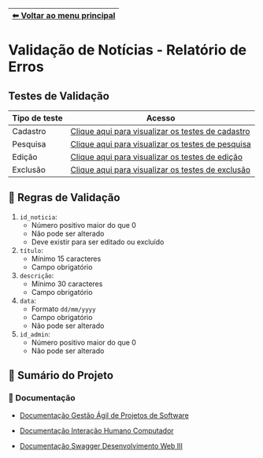 | [⬅ Voltar ao menu principal](https://github.com/MathGueff/saneasp-documentation) | 
|:--|

# Validação de Notícias - Relatório de Erros

## Testes de Validação

| Tipo de teste | Acesso                                                                                                                                                  |
|---------------|---------------------------------------------------------------------------------------------------------------------------------------------------------|
| Cadastro      | [Clique aqui para visualizar os testes de cadastro](https://github.com/MathGueff/saneasp-documentation/tree/tecnicas-de-programacao-II/testes-validacao/cadastro) |
| Pesquisa      | [Clique aqui para visualizar os testes de pesquisa](https://github.com/MathGueff/saneasp-documentation/tree/tecnicas-de-programacao-II/testes-validacao/pesquisa) |
| Edição        | [Clique aqui para visualizar os testes de edição](https://github.com/MathGueff/saneasp-documentation/tree/tecnicas-de-programacao-II/testes-validacao/edicao)     |
| Exclusão      | [Clique aqui para visualizar os testes de exclusão](https://github.com/MathGueff/saneasp-documentation/tree/tecnicas-de-programacao-II/testes-validacao/exclusao) |

## 📝 Regras de Validação
1. `id_noticia`:
   - Número positivo maior do que 0
   - Não pode ser alterado
   - Deve existir para ser editado ou excluído
2. `título`:  
   - Mínimo 15 caracteres  
   - Campo obrigatório  
3. `descrição`:  
   - Mínimo 30 caracteres  
   - Campo obrigatório  
4. `data`: 
   - Formato `dd/mm/yyyy`  
   - Campo obrigatório
   - Não pode ser alterado
5. `id_admin`:
   - Número positivo maior do que 0
   - Não pode ser alterado 

## 🔗 Sumário do Projeto

### 📄 Documentação
- [Documentação Gestão Ágil de Projetos de Software](https://github.com/MathGueff/saneasp-documentation/tree/gestao-agil-de-projetos-de-software)

- [Documentação Interação Humano Computador](https://github.com/MathGueff/saneasp-documentation/tree/interacao-humano-computador)

- [Documentação Swagger Desenvolvimento Web III](https://backend-saneasp.onrender.com/api-docs/)

